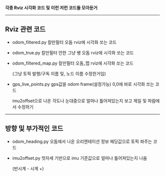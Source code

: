 **각종 Rviz 시각화 코드 및 이런 저런 코드들 모아둔거**

---------------------
**Rviz 관련 코드**
---------------------
  - odom_filtered.py
    칼만필터 오돔 rviz에 시각화 쏘는 코드
  
  - odom_true.py
    칼만필터 안한 그냥 쌩 오돔 rviz에 시각화 쏘는 코드
  
  - odom_filtered_map.py
    칼만필터 오돔_맵 rviz에 시각화 쏘는 코드

    (그냥 토픽 발행/구독 이름 및, 노드 이름 수정한거임)
  
  - gps_live_points.py
    gps값을 odom frame(설정가능) 0,0에 바로 시각화 쏘는 코드
    
    imu2offset으로 나온 각도나 눈대중으로 얼마나 틀어져있는지 보고 제일 및 파람에서 수정하기 

---------------------
**방향 및 부가적인 코드**
---------------------
  - odom_heading.py
    오돔에서 나온 오리엔테이션 정보 헤딩값으로 토픽 쏴주는 코드
  
  - imu2offset.py
    첫자세 기반으로 imu 기준값으로 얼마나 틀어져있는지 나옴
    
    (반시계 - 시계 +)

